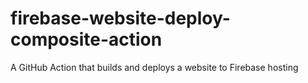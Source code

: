 # firebase-website-deploy-composite-action
A GitHub Action that builds and deploys a website to Firebase hosting
